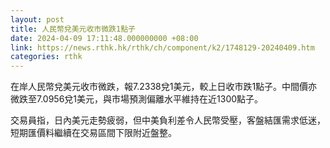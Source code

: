 ```yaml
---
layout: post
title: 人民幣兌美元收市微跌1點子
date: 2024-04-09 17:11:48.000000000 +08:00
link: https://news.rthk.hk/rthk/ch/component/k2/1748129-20240409.htm
categories: rthk
---
```


在岸人民幣兌美元收市微跌，報7.2338兌1美元，較上日收市跌1點子。中間價亦微跌至7.0956兌1美元，與市場預測偏離水平維持在近1300點子。

交易員指，日內美元走勢疲弱，但中美負利差令人民幣受壓，客盤結匯需求低迷，短期匯價料繼續在交易區間下限附近盤整。
